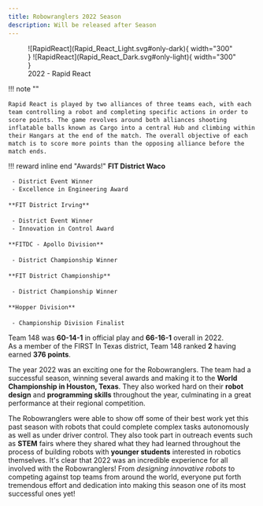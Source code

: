```yaml
---
title: Robowranglers 2022 Season
description: Will be released after Season
---
```

<figure markdown>
  ![RapidReact](Rapid_React_Light.svg#only-dark){ width="300" }
  ![RapidReact](Rapid_React_Dark.svg#only-light){ width="300" }
  <figcaption>2022 - Rapid React</figcaption>
</figure>

!!! note ""

    Rapid React is played by two alliances of three teams each, with each team controlling a robot and completing specific actions in order to score points. The game revolves around both alliances shooting inflatable balls known as Cargo into a central Hub and climbing within their Hangars at the end of the match. The overall objective of each match is to score more points than the opposing alliance before the match ends.

!!! reward inline end "Awards!"
    **FIT District Waco**

     - District Event Winner
     - Excellence in Engineering Award

    **FIT District Irving**

     - District Event Winner
     - Innovation in Control Award

    **FITDC - Apollo Division**

     - District Championship Winner

    **FIT District Championship**

     - District Championship Winner

    **Hopper Division**

     - Championship Division Finalist    

Team 148 was **60-14-1** in official play and **66-16-1** overall in 2022. <br>
As a member of the FIRST In Texas district, Team 148 ranked **2** having earned **376 points**.

The year 2022 was an exciting one for the Robowranglers. 
The team had a successful season, winning several awards and making it to the **World Championship in Houston, Texas**. They also worked hard on their **robot design** and **programming skills** throughout the year, culminating in a great performance at their regional competition.

  The Robowranglers were able to show off some of their best work yet this past season with robots that could complete complex tasks autonomously as well as under driver control. They also took part in outreach events such as **STEM** fairs where they shared what they had learned throughout the process of building robots with **younger students** interested in robotics themselves.
It's clear that 2022 was an incredible experience for all involved with the Robowranglers! From *designing innovative robots* to competing against top teams from around the world, everyone put forth tremendous effort and dedication into making this season one of its most successful ones yet!
